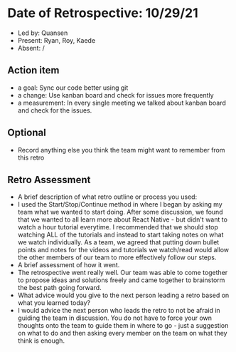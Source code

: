 # Date of Retrospective: 10/29/21

* Led by: Quansen
* Present: Ryan, Roy, Kaede
* Absent: /

## Action item

* a goal: Sync our code better using git
* a change: Use kanban board and check for issues more frequently
* a measurement: In every single meeting we talked about kanban board and check for the issues. 

## Optional

* Record anything else you think the team might want to remember from this retro

## Retro Assessment

* A brief description of what retro outline or process you used: 
* I used the Start/Stop/Continue method in where I began by asking my team what we wanted to start doing. After some discussion, we found that we wanted to all learn more about React Native - but didn't want to watch a hour tutorial everytime. I recommended that we should stop watching ALL of the tutorials and instead to start taking notes on what we watch individually. As a team, we agreed that putting down bullet points and notes for the videos and tutorials we watch/read would allow the other members of our team to more effectively follow our steps. 
* A brief assessment of how it went.
* The retrospective went really well. Our team was able to come together to propose ideas and solutions freely and came together to brainstorm the best path going forward.
* What advice would you give to the next person leading a retro
  based on what you learned today?
* I would advice the next person who leads the retro to not be afraid in guiding the team in discussion. You do not have to force your own thoughts onto the team to guide them in where to go - just a suggestion on what to do and then asking every member on the team on what they think is enough.